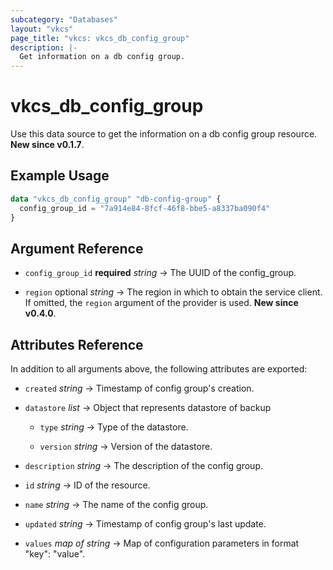 ```yaml
---
subcategory: "Databases"
layout: "vkcs"
page_title: "vkcs: vkcs_db_config_group"
description: |-
  Get information on a db config group.
---
```


# vkcs_db_config_group

Use this data source to get the information on a db config group resource. **New since v0.1.7**.

## Example Usage

```terraform
data "vkcs_db_config_group" "db-config-group" {
  config_group_id = "7a914e84-8fcf-46f8-bbe5-a8337ba090f4"
}
```

## Argument Reference
- `config_group_id` **required** *string* &rarr;  The UUID of the config_group.

- `region` optional *string* &rarr;  The region in which to obtain the service client. If omitted, the `region` argument of the provider is used. **New since v0.4.0**.


## Attributes Reference
In addition to all arguments above, the following attributes are exported:
- `created` *string* &rarr;  Timestamp of config group's creation.

- `datastore`  *list* &rarr;  Object that represents datastore of backup
  - `type` *string* &rarr;  Type of the datastore.

  - `version` *string* &rarr;  Version of the datastore.


- `description` *string* &rarr;  The description of the config group.

- `id` *string* &rarr;  ID of the resource.

- `name` *string* &rarr;  The name of the config group.

- `updated` *string* &rarr;  Timestamp of config group's last update.

- `values` *map of* *string* &rarr;  Map of configuration parameters in format "key": "value".


